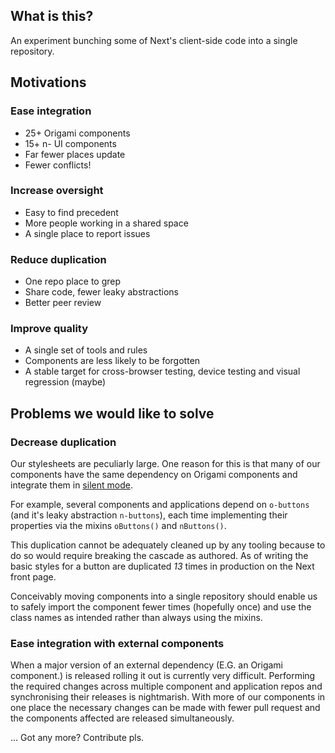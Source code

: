 ## What is this?

An experiment bunching some of Next's client-side code into a single repository.

## Motivations

### Ease integration

- 25+ Origami components
- 15+ n- UI components
- Far fewer places update
- Fewer conflicts!

### Increase oversight

- Easy to find precedent
- More people working in a shared space
- A single place to report issues

### Reduce duplication

- One repo place to grep
- Share code, fewer leaky abstractions
- Better peer review

### Improve quality

- A single set of tools and rules
- Components are less likely to be forgotten
- A stable target for cross-browser testing, device testing and visual regression (maybe)

## Problems we would like to solve

### Decrease duplication

Our stylesheets are peculiarly large. One reason for this is that many of our components have the same dependency on Origami components and integrate them in [silent mode](http://origami.ft.com/docs/syntax/scss/#silent-styles).

For example, several components and applications depend on `o-buttons` (and it's leaky abstraction `n-buttons`), each time implementing their properties via the mixins `oButtons()` and `nButtons()`.

This duplication cannot be adequately cleaned up by any tooling because to do so would require breaking the cascade as authored. As of writing the basic styles for a button are duplicated _13_ times in production on the Next front page.

Conceivably moving components into a single repository should enable us to safely import the component fewer times (hopefully once) and use the class names as intended rather than always using the mixins.

### Ease integration with external components

When a major version of an external dependency (E.G. an Origami component.) is released rolling it out is currently very difficult. Performing the required changes across multiple component and application repos and synchronising their releases is nightmarish. With more of our components in one place the necessary changes can be made with fewer pull request and the components affected are released simultaneously.

... Got any more? Contribute pls.
